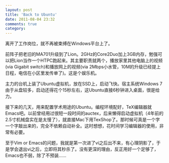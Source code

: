 ```yaml
---
layout: post
title: 'Back to Ubuntu'
date: 2011-08-04 23:32
comments: true
category: 
---
```

    

离开了工作岗位，就不再被束缚在Windows平台上了。

前阵子把老旧的MA701升级到了Lion。2GHz的Core2Duo加上3GB内存，勉强可以把Lion当作一个HTPC跑起来。其主要职责就两个，播放家里其他电脑上的视频(via Gigabit switch)和播放网上的视频(via 2Mbps小水管，10M的升级已经提上日程，电信在小区里发传单了)。这是个娱乐机。

主力的台机上装了Ubuntu虚拟机，放在SSD上，启动飞快。宿主系统Windows 7由于从盘较多，启动还得花个15秒左右，这Ubuntu直接6秒钟进入桌面，很是给力。

接下来的几天，用来配置学术用途的Ubuntu。编程环境配好，TeX编辑器就Emacs吧。以前曾经用过很短一段时间的auctex，后来懒得启动虚拟机（4年前的2.5寸机械盘实在是太慢了），就直接Mac下用TexShop了。那时候可真是一个字一个字敲出来的，完全不依赖自动补全。这时想想，花时间学习编辑器的使用，非常有必要。

至于Vim or Emacs的问题，我就是第一次进了vi之后出不来，有心理阴影了，于是学会退出vi之后，立即将其秒杀了。没有更深的理由，反正用好一个足够了，Emacs也不弱，除了不预装……

